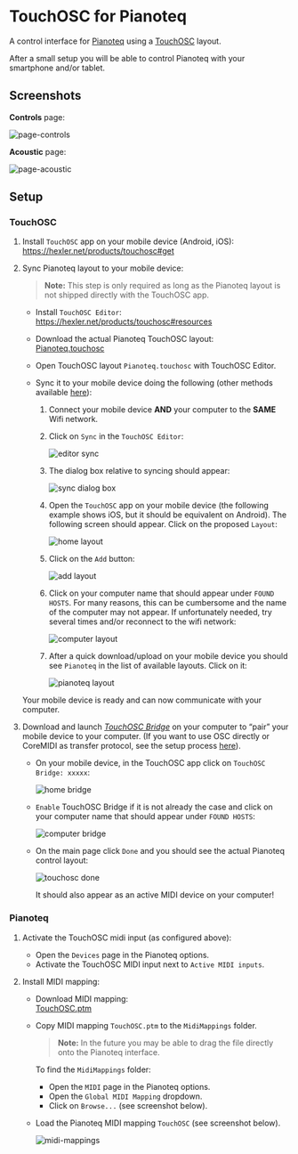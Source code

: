 # TouchOSC for Pianoteq

A control interface for [Pianoteq](https://www.modartt.com/pianoteq) using a [TouchOSC](https://hexler.net/products/touchosc) layout.

After a small setup you will be able to control Pianoteq with your smartphone and/or tablet.

## Screenshots

**Controls** page:  

![page-controls](screenshots/touch-osc/page-controls.png)

**Acoustic** page:  

![page-acoustic](screenshots/touch-osc/page-acoustic.png)

## Setup

### TouchOSC

1. Install `TouchOSC` app on your mobile device (Android, iOS):  
   https://hexler.net/products/touchosc#get

2. Sync Pianoteq layout to your mobile device:

   > **Note:** This step is only required as long as the Pianoteq layout is not shipped directly with the TouchOSC app.

   - Install `TouchOSC Editor`:  
     https://hexler.net/products/touchosc#resources

   - Download the actual Pianoteq TouchOSC layout:  
     [Pianoteq.touchosc](https://github.com/tobx/touch-osc-for-pianoteq/raw/main/Pianoteq.touchosc)

   - Open TouchOSC layout `Pianoteq.touchosc` with TouchOSC Editor.

   - Sync it to your mobile device doing the following (other methods available [here](https://hexler.net/docs/touchosc-editor-sync)):

     1. Connect your mobile device **AND** your computer to the **SAME** Wifi network.

     2. Click on `Sync` in the `TouchOSC Editor`:

        ![editor sync](screenshots/touch-osc/editor.png)

     3. The dialog box relative to syncing should appear:

        ![sync dialog box](screenshots/touch-osc/editor_sync_dialog_box.png)

     4. Open the `TouchOSC` app on your mobile device (the following example shows iOS, but it should be equivalent on Android). The following screen should appear. Click on the proposed `Layout`:

        ![home layout](screenshots/touch-osc/touchosc_home_layout.jpeg)

     5. Click on the `Add` button:

        ![add layout](screenshots/touch-osc/touchosc_add_layout.jpeg)

     6. Click on your computer name that should appear under `FOUND HOSTS`. For many reasons, this can be cumbersome and the name of the computer may not appear. If unfortunately needed, try several times and/or reconnect to the wifi network:

        ![computer layout](screenshots/touch-osc/touchosc_computer_layout.jpeg)

     7. After a quick download/upload on your mobile device you should see `Pianoteq` in the list of available layouts. Click on it:

        ![pianoteq layout](screenshots/touch-osc/touchosc_pianoteq_layout.jpeg)

   Your mobile device is ready and can now communicate with your computer.

3. Download and launch [*TouchOSC Bridge*](https://hexler.net/products/touchosc#downloads) on your computer to “pair” your mobile device to your computer. (If you want to use OSC directly or CoreMIDI as transfer protocol, see the setup process [here](https://hexler.net/docs/touchosc-configuration-connections)).

   - On your mobile device, in the TouchOSC app click on `TouchOSC Bridge: xxxxx`:

     ![home bridge](screenshots/touch-osc/touchosc_home_bridge.jpeg)

   - `Enable` TouchOSC Bridge if it is not already the case and click on your computer name that should appear under `FOUND HOSTS`:

     ![computer bridge](screenshots/touch-osc/touchosc_computer_bridge.jpeg)

   - On the main page click `Done` and you should see the actual Pianoteq control layout:

     ![touchosc done](screenshots/touch-osc/touchosc_done.jpeg)

     It should also appear as an active MIDI device on your computer!

### Pianoteq

1. Activate the TouchOSC midi input (as configured above):

   - Open the `Devices` page in the Pianoteq options.
   - Activate the TouchOSC MIDI input next to `Active MIDI inputs`.

2. Install MIDI mapping:

   - Download MIDI mapping:  
     [TouchOSC.ptm](https://github.com/tobx/touch-osc-for-pianoteq/raw/main/TouchOSC.ptm)

   - Copy MIDI mapping `TouchOSC.ptm` to the `MidiMappings` folder.

     > **Note:** In the future you may be able to drag the file directly onto the Pianoteq interface.

     To find the `MidiMappings` folder:

     - Open the `MIDI` page in the Pianoteq options.
     - Open the `Global MIDI Mapping` dropdown.
     - Click on `Browse...` (see screenshot below).

   - Load the Pianoteq MIDI mapping `TouchOSC` (see screenshot below).

     ![midi-mappings](screenshots/pianoteq/midi-mappings.png)
